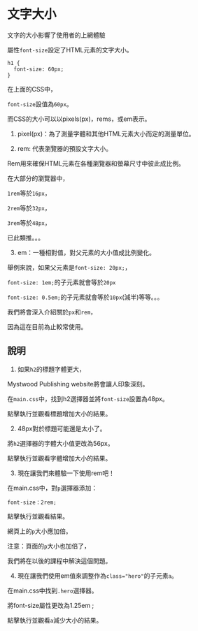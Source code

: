 # 文字大小

文字的大小影響了使用者的上網體驗

屬性`font-size`設定了HTML元素的文字大小。

```
h1 {
  font-size: 60px; 
}
```

在上面的CSS中，

`font-size`設值為`60px`。

而CSS的大小可以以pixels(px)，rems，或em表示。

1. pixel(px)：為了測量字體和其他HTML元素大小而定的測量單位。

2. rem: 代表瀏覽器的預設文字大小。

Rem用來確保HTML元素在各種瀏覽器和螢幕尺寸中彼此成比例。

在大部分的瀏覽器中，

`1rem`等於`16px`，

`2rem`等於`32px`，

`3rem`等於`48px`，

已此類推。。。

3. em：一種相對值，對父元素的大小值成比例變化。

舉例來說，如果父元素是`font-size: 20px;`，

`font-size: 1em;`的子元素就會等於`20px`

`font-size: 0.5em;`的子元素就會等於`10px`(減半)等等。。。

我們將會深入介紹關於`px`和`rem`，

因為這在目前為止較常使用。

## 說明

1. 如果`h2`的標題字體更大，

  Mystwood Publishing website將會讓人印象深刻。

  在`main.css`中，找到h2選擇器並將`font-size`設置為48px。

  點擊執行並觀看標題增加大小的結果。

2. 48px對於標題可能還是太小了。

  將`h2`選擇器的字體大小值更改為56px。

  點擊執行並觀看字體增加大小的結果。

3. 現在讓我們來體驗一下使用rem吧！

  在main.css中，對`p`選擇器添加：

  `font-size：2rem;`

  點擊執行並觀看結果。

  網頁上的`p`大小應加倍。

  注意：頁面的`p`大小也加倍了，

  我們將在以後的課程中解決這個問題。

4. 現在讓我們使用em值來調整作為`class="hero"`的子元素`a`。

  在main.css中找到`.hero`選擇器。

  將font-size屬性更改為1.25em ;

  點擊執行並觀看`a`減少大小的結果。
